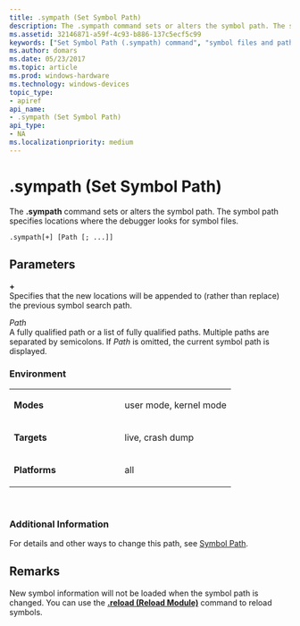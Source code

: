 ```yaml
---
title: .sympath (Set Symbol Path)
description: The .sympath command sets or alters the symbol path. The symbol path specifies locations where the debugger looks for symbol files.
ms.assetid: 32146871-a59f-4c93-b886-137c5ecf5c99
keywords: ["Set Symbol Path (.sympath) command", "symbol files and paths, Set Symbol Path (.sympath) command", ".sympath (Set Symbol Path) Windows Debugging"]
ms.author: domars
ms.date: 05/23/2017
ms.topic: article
ms.prod: windows-hardware
ms.technology: windows-devices
topic_type:
- apiref
api_name:
- .sympath (Set Symbol Path)
api_type:
- NA
ms.localizationpriority: medium
---
```


# .sympath (Set Symbol Path)


The **.sympath** command sets or alters the symbol path. The symbol path specifies locations where the debugger looks for symbol files.

```
.sympath[+] [Path [; ...]]
```

## <span id="ddk_meta_set_symbol_path_dbg"></span><span id="DDK_META_SET_SYMBOL_PATH_DBG"></span>Parameters


<span id="______________"></span> **+**   
Specifies that the new locations will be appended to (rather than replace) the previous symbol search path.

<span id="_______Path______"></span><span id="_______path______"></span><span id="_______PATH______"></span> *Path*   
A fully qualified path or a list of fully qualified paths. Multiple paths are separated by semicolons. If *Path* is omitted, the current symbol path is displayed.

### <span id="Environment"></span><span id="environment"></span><span id="ENVIRONMENT"></span>Environment

<table>
<colgroup>
<col width="50%" />
<col width="50%" />
</colgroup>
<tbody>
<tr class="odd">
<td align="left"><p><strong>Modes</strong></p></td>
<td align="left"><p>user mode, kernel mode</p></td>
</tr>
<tr class="even">
<td align="left"><p><strong>Targets</strong></p></td>
<td align="left"><p>live, crash dump</p></td>
</tr>
<tr class="odd">
<td align="left"><p><strong>Platforms</strong></p></td>
<td align="left"><p>all</p></td>
</tr>
</tbody>
</table>

 

### <span id="Additional_Information"></span><span id="additional_information"></span><span id="ADDITIONAL_INFORMATION"></span>Additional Information

For details and other ways to change this path, see [Symbol Path](symbol-path.md).

Remarks
-------

New symbol information will not be loaded when the symbol path is changed. You can use the [**.reload (Reload Module)**](-reload--reload-module-.md) command to reload symbols.

 

 





